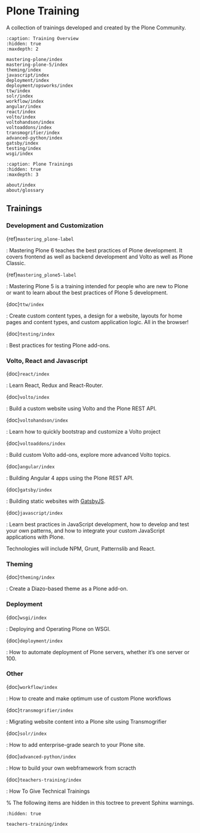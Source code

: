 # Plone Training

A collection of trainings developed and created by the Plone Community.

```{toctree}
:caption: Training Overview
:hidden: true
:maxdepth: 2

mastering-plone/index
mastering-plone-5/index
theming/index
javascript/index
deployment/index
deployment/opsworks/index
ttw/index
solr/index
workflow/index
angular/index
react/index
volto/index
voltohandson/index
voltoaddons/index
transmogrifier/index
advanced-python/index
gatsby/index
testing/index
wsgi/index
```

```{toctree}
:caption: Plone Trainings
:hidden: true
:maxdepth: 3

about/index
about/glossary
```

## Trainings

### Development and Customization

{ref}`mastering_plone-label`

: Mastering Plone 6 teaches the best practices of Plone development. It covers frontend as well as backend development and Volto as well as Plone Classic.

{ref}`mastering_plone5-label`

: Mastering Plone 5 is a training intended for people who are new to Plone or want to learn about the best practices of Plone 5 development.

{doc}`ttw/index`

: Create custom content types, a design for a website, layouts for home pages and content types, and custom application logic.
  All in the browser!

{doc}`testing/index`

: Best practices for testing Plone add-ons.

### Volto, React and Javascript

{doc}`react/index`

: Learn React, Redux and React-Router.

{doc}`volto/index`

: Build a custom website using Volto and the Plone REST API.

{doc}`voltohandson/index`

: Learn how to quickly bootstrap and customize a Volto project

{doc}`voltoaddons/index`

: Build custom Volto add-ons, explore more advanced Volto topics.

{doc}`angular/index`

: Building Angular 4 apps using the Plone REST API.

{doc}`gatsby/index`

: Building static websites with [GatsbyJS](https://www.gatsbyjs.org/).

{doc}`javascript/index`

: Learn best practices in JavaScript development, how to develop and test your own patterns,
  and how to integrate your custom JavaScript applications with Plone.

  Technologies will include NPM, Grunt, Patternslib and React.

### Theming

{doc}`theming/index`

: Create a Diazo-based theme as a Plone add-on.

### Deployment

{doc}`wsgi/index`

: Deploying and Operating Plone on WSGI.

{doc}`deployment/index`

: How to automate deployment of Plone servers, whether it’s one server or 100.

### Other

{doc}`workflow/index`

: How to create and make optimum use of custom Plone workflows

{doc}`transmogrifier/index`

: Migrating website content into a Plone site using Transmogrifier

{doc}`solr/index`

: How to add enterprise-grade search to your Plone site.

{doc}`advanced-python/index`

: How to build your own webframework from scracth

{doc}`teachers-training/index`

: How To Give Technical Trainings

% The following items are hidden in this toctree to prevent Sphinx warnings.

```{toctree}
:hidden: true

teachers-training/index
```

